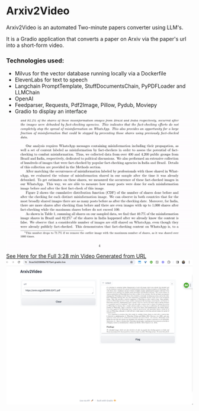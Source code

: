 # Arxiv2Video

Arxiv2Video is an automated Two-minute papers converter using LLM's.

It is a Gradio application that converts a paper on Arxiv via the paper's url into a short-form video. 

### Technologies used:
- Milvus for the vector database running locally via a Dockerfile
- ElevenLabs for text to speech
- Langchain PromptTemplate, StuffDocumentsChain, PyPDFLoader and LLMChain
- OpenAI
- Feedparser, Requests, Pdf2Image, Pillow, Pydub, Moviepy
- Gradio to display an interface

![Arxiv2Video preview](2006.02471.gif)
[See Here for the Full 3:28 min Video Generated from URL](2006.02471.mp4)
![Interface of Arxiv2Video](Arxiv2VideoInterface.png)

